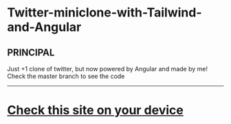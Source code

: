 # Twitter-miniclone-with-Tailwind-and-Angular

## PRINCIPAL
Just +1 clone of twitter, but now powered by Angular and made by me!
Check the master branch to see the code

---

<h1><a href="https://alfatist.github.io/Twitter-clone-with-Tailwind-and-Angular">Check this site on your device</h1>
